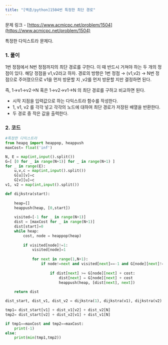```yaml
---
title: "[백준/python]1504번 특정한 최단 경로"
---
```


문제 링크 - [https://www.acmicpc.net/problem/1504](https://www.acmicpc.net/problem/1504)

특정한 다익스트라 문제다.

### 1. 풀이

1번 정점에서 N번 정점까지의 최단 경로를 구한다. 이 때 반드시 거쳐야 하는 두 개의 정점이 있다. 해당 정점을 v1,v2라고 하자. 경로의 방향은 1번 정점 → (v1,v2) → N번 정점으로 주어졌으므로 v1을 먼저 방문할 지 ,v2를 먼저 방문할 지만 결정하면 된다.

즉, 1→v1→v2→N 혹은 1→v2→v1→N 의 최단 경로를 구하고 비교하면 된다.

- 시작 지점을 입력값으로 하는 다익스트라 함수를 작성한다.
- 1, v1, v2 를 각각 넣고 각각의 노드에 대하여 최단 경로가 저장된 배열을 반환한다.
- 두 경로 중 작은 값을 출력한다.

### 2. 코드

```python
#특정한 다익스트라
from heapq import heappop, heappush
maxCost= float('inf')

N, E = map(int,input().split())
G=[ [0 for _ in range(N+1)] for _ in range(N+1) ]
for _ in range(E):
    u,v,c = map(int,input().split())
    G[u][v]=c
    G[v][u]=c
v1, v2 = map(int,input().split())

def dijkstra(start):
    
    heap=[]
    heappush(heap, [0,start])
    
    visited=[-1 for _ in range(N+1)]
    dist = [maxCost for _ in range(N+1)]
    dist[start]=0                           
    while heap:
        cost, node = heappop(heap)
        
        if visited[node]!=1:
            visited[node]=1
            
            for next in range(1,N+1):
                if node!=next and visited[next]==-1 and G[node][next]!=0:
                    
                    if dist[next] >= G[node][next] + cost:
                        dist[next] = G[node][next] + cost
                        heappush(heap, [dist[next], next])
    
    return dist

dist_start, dist_v1, dist_v2 = dijkstra(1), dijkstra(v1), dijkstra(v2)

tmp1= dist_start[v1] + dist_v1[v2] + dist_v2[N]
tmp2= dist_start[v2] + dist_v2[v1] + dist_v1[N]

if tmp1==maxCost and tmp2==maxCost:
    print(-1)
else:
    print(min(tmp1,tmp2))
```
